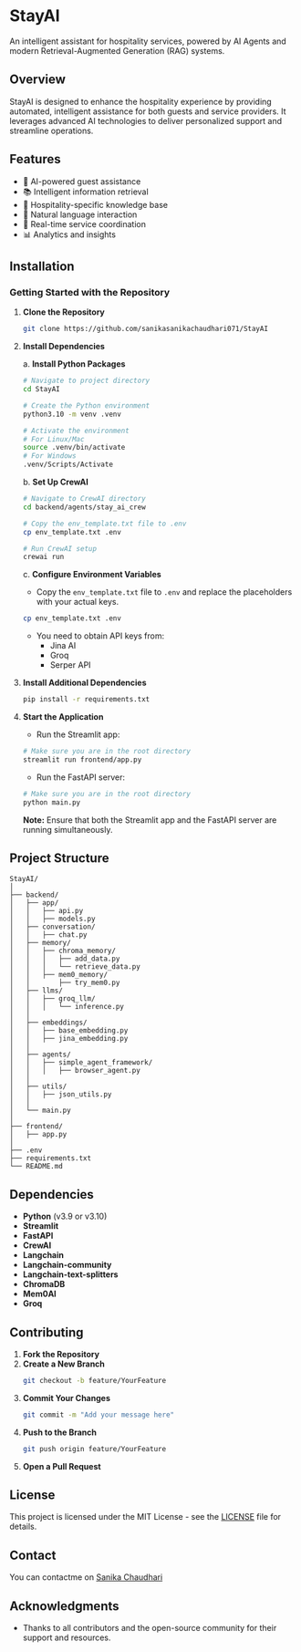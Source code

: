 # StayAI

An intelligent assistant for hospitality services, powered by AI Agents and modern Retrieval-Augmented Generation (RAG) systems.

## Overview

StayAI is designed to enhance the hospitality experience by providing automated, intelligent assistance for both guests and service providers. It leverages advanced AI technologies to deliver personalized support and streamline operations.

## Features

- 🤖 AI-powered guest assistance
- 📚 Intelligent information retrieval
- 🏨 Hospitality-specific knowledge base
- 💬 Natural language interaction
- 🔄 Real-time service coordination
- 📊 Analytics and insights

## Installation

### Getting Started with the Repository

1. **Clone the Repository**
   ```bash
   git clone https://github.com/sanikasanikachaudhari071/StayAI
   ```
2. **Install Dependencies**

   a. **Install Python Packages**
   ```bash
   # Navigate to project directory
   cd StayAI

   # Create the Python environment
   python3.10 -m venv .venv

   # Activate the environment
   # For Linux/Mac
   source .venv/bin/activate
   # For Windows
   .venv/Scripts/Activate
   ```

   b. **Set Up CrewAI**
   ```bash
   # Navigate to CrewAI directory
   cd backend/agents/stay_ai_crew

   # Copy the env_template.txt file to .env
   cp env_template.txt .env

   # Run CrewAI setup
   crewai run
   ```

   c. **Configure Environment Variables**
   - Copy the `env_template.txt` file to `.env` and replace the placeholders with your actual keys.
   ```bash
   cp env_template.txt .env
   ```
   - You need to obtain API keys from:
     - Jina AI
     - Groq
     - Serper API

3. **Install Additional Dependencies**
   ```bash
   pip install -r requirements.txt
   ```

4. **Start the Application**
   - Run the Streamlit app:
   ```bash
   # Make sure you are in the root directory
   streamlit run frontend/app.py
   ```

   - Run the FastAPI server:
   ```bash
   # Make sure you are in the root directory
   python main.py
   ```

   **Note:** Ensure that both the Streamlit app and the FastAPI server are running simultaneously.

## Project Structure

```
StayAI/
│
├── backend/                    
│   ├── app/                     
│   │   ├── api.py               
│   │   ├── models.py            
│   ├── conversation/           
│   │   ├── chat.py              
│   ├── memory/                 
│   │   ├── chroma_memory/       
│   │   │   ├── add_data.py      
│   │   │   └── retrieve_data.py  
│   │   ├── mem0_memory/      
│   │       ├── try_mem0.py     
│   ├── llms/                    
│   │   ├── groq_llm/           
│   │   │   └── inference.py           
│   │
│   ├── embeddings/              
│   │   ├── base_embedding.py   
│   │   ├── jina_embedding.py             
│   │
│   ├── agents/                 
│   │   ├── simple_agent_framework/
│   │   │   ├── browser_agent.py               
│   │
│   ├── utils/                  
│   │   ├── json_utils.py                         
│   │
│   └── main.py                 
│
├── frontend/                   
│   ├── app.py           
│
├── .env                        
├── requirements.txt                             
└── README.md  
```

## Dependencies

- **Python** (v3.9 or v3.10)
- **Streamlit**
- **FastAPI**
- **CrewAI**
- **Langchain**
- **Langchain-community**
- **Langchain-text-splitters**
- **ChromaDB**
- **Mem0AI**
- **Groq**

## Contributing

1. **Fork the Repository**
2. **Create a New Branch**
   ```bash
   git checkout -b feature/YourFeature
   ```
3. **Commit Your Changes**
   ```bash
   git commit -m "Add your message here"
   ```
4. **Push to the Branch**
   ```bash
   git push origin feature/YourFeature
   ```
5. **Open a Pull Request**

## License

This project is licensed under the MIT License - see the [LICENSE](LICENSE) file for details.

## Contact

You can contactme on [Sanika Chaudhari](sanikachaudhari071@gmail.com)

## Acknowledgments

- Thanks to all contributors and the open-source community for their support and resources.




